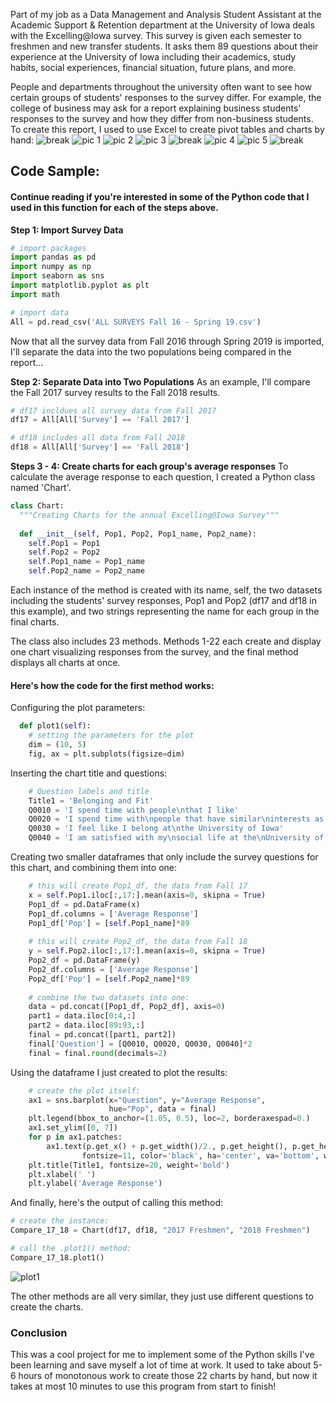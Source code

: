 Part of my job as a Data Management and Analysis Student Assistant at the Academic Support & Retention department at the University of Iowa deals with the Excelling@Iowa survey. This survey is given each semester to freshmen and new transfer students. It asks them 89 questions about their experience at the University of Iowa including their academics, study habits, social experiences, financial situation, future plans, and more. 

People and departments throughout the university often want to see how certain groups of students' responses to the survey differ. For example, the college of business may ask for a report explaining business students' responses to the survey and how they differ from non-business students. To create this report, I used to use Excel to create pivot tables and charts by hand:
![break](https://live.staticflickr.com/65535/47943619652_d7b19ded95_o.png)
![pic 1](https://live.staticflickr.com/65535/47943425576_40fe968ff1_b.jpg)
![pic 2](https://live.staticflickr.com/65535/47943457771_80e884fbcd_o.png)
![pic 3](https://live.staticflickr.com/65535/47943431182_dd66b09873_o.png)
![break](https://live.staticflickr.com/65535/47943619652_d7b19ded95_o.png)
![pic 4](https://live.staticflickr.com/65535/47943474541_25cf540244_b.jpg)
![pic 5](https://live.staticflickr.com/65535/47943489693_a1ed863571_b.jpg)
![break](https://live.staticflickr.com/65535/47943619652_d7b19ded95_o.png)
## Code Sample:
#### Continue reading if you're interested in some of the Python code that I used in this function for each of the steps above.
**Step 1: Import Survey Data**

```python
# import packages
import pandas as pd
import numpy as np
import seaborn as sns
import matplotlib.pyplot as plt
import math

# import data
All = pd.read_csv('ALL SURVEYS Fall 16 - Spring 19.csv')
```
Now that all the survey data from Fall 2016 through Spring 2019 is imported, I'll separate the data into the two populations being compared in the report...

**Step 2: Separate Data into Two Populations**
As an example, I'll compare the Fall 2017 survey results to the Fall 2018 results.

```python
# df17 incldues all survey data from Fall 2017
df17 = All[All['Survey'] == 'Fall 2017']

# df18 includes all data from Fall 2018
df18 = All[All['Survey'] == 'Fall 2018']
```

**Steps 3 - 4: Create charts for each group's average responses**
To calculate the average response to each question, I created a Python class named 'Chart'. 
```python
class Chart:
  """Creating Charts for the annual Excelling@Iowa Survey"""
  
  def __init__(self, Pop1, Pop2, Pop1_name, Pop2_name):
    self.Pop1 = Pop1
    self.Pop2 = Pop2
    self.Pop1_name = Pop1_name
    self.Pop2_name = Pop2_name
```
Each instance of the method is created with its name, self, the two datasets including the students' survey responses, Pop1 and Pop2 (df17 and df18 in this example), and two strings representing the name for each group in the final charts.

The class also includes 23 methods. Methods 1-22 each create and display one chart visualizing responses from the survey, and the final method displays all charts at once.

#### Here's how the code for the first method works:

Configuring the plot parameters:
```python
  def plot1(self):
    # setting the parameters for the plot
    dim = (10, 5)
    fig, ax = plt.subplots(figsize=dim)
```
Inserting the chart title and questions:
```python
    # Question labels and title
    Title1 = 'Belonging and Fit'
    Q0010 = 'I spend time with people\nthat I like'
    Q0020 = 'I spend time with\npeople that have similar\ninterests as me'
    Q0030 = 'I feel like I belong at\nthe University of Iowa'
    Q0040 = 'I am satisfied with my\nsocial life at the\nUniversity of Iowa'
```
Creating two smaller dataframes that only include the survey questions for this chart, and combining them into one:
```python
    # this will create Pop1_df, the data from Fall 17
    x = self.Pop1.iloc[:,17:].mean(axis=0, skipna = True)
    Pop1_df = pd.DataFrame(x)
    Pop1_df.columns = ['Average Response']
    Pop1_df['Pop'] = [self.Pop1_name]*89
    
    # this will create Pop2_df, the data from Fall 18
    y = self.Pop2.iloc[:,17:].mean(axis=0, skipna = True)
    Pop2_df = pd.DataFrame(y)
    Pop2_df.columns = ['Average Response']
    Pop2_df['Pop'] = [self.Pop2_name]*89
    
    # combine the two datasets into one:
    data = pd.concat([Pop1_df, Pop2_df], axis=0)
    part1 = data.iloc[0:4,:]
    part2 = data.iloc[89:93,:]
    final = pd.concat([part1, part2])
    final['Question'] = [Q0010, Q0020, Q0030, Q0040]*2
    final = final.round(decimals=2)
```
Using the dataframe I just created to plot the results:
```python
    # create the plot itself:
    ax1 = sns.barplot(x="Question", y="Average Response",
                      hue="Pop", data = final)
    plt.legend(bbox_to_anchor=(1.05, 0.5), loc=2, borderaxespad=0.)
    ax1.set_ylim([0, 7])
    for p in ax1.patches:
        ax1.text(p.get_x() + p.get_width()/2., p.get_height(), p.get_height(), 
                fontsize=11, color='black', ha='center', va='bottom', weight='bold')
    plt.title(Title1, fontsize=20, weight='bold')
    plt.xlabel(' ')
    plt.ylabel('Average Response')
```
And finally, here's the output of calling this method:
```python
# create the instance:
Compare_17_18 = Chart(df17, df18, "2017 Freshmen", "2018 Freshmen")

# call the .plot1() method:
Compare_17_18.plot1()
```
![plot1](https://live.staticflickr.com/65535/48026562768_ffa570f8f4_o.png)

The other methods are all very similar, they just use different questions to create the charts.

### Conclusion
This was a cool project for me to implement some of the Python skills I've been learning and save myself a lot of time at work. It used to take about 5-6 hours of monotonous work to create those 22 charts by hand, but now it takes at most 10 minutes to use this program from start to finish!

